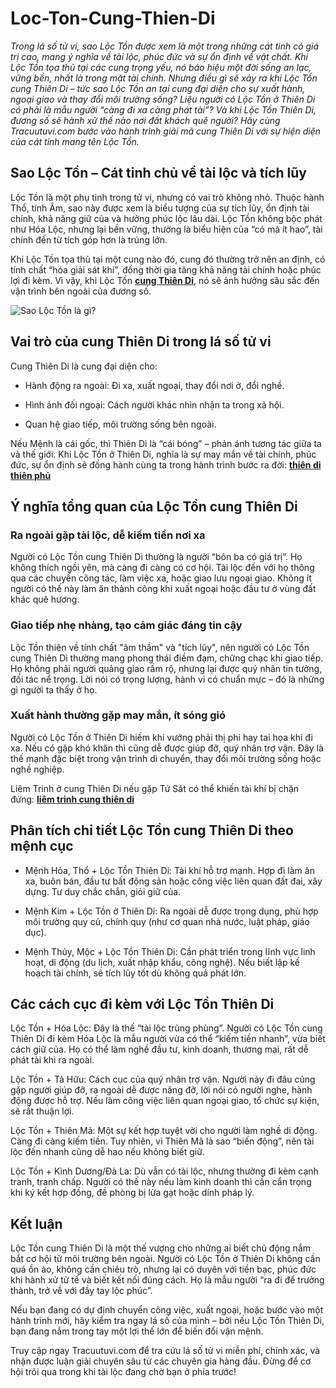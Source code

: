 # Loc-Ton-Cung-Thien-Di
<p dir="ltr"><em>Trong lá số tử vi, sao Lộc Tồn được xem là một trong những cát tinh có giá trị cao, mang ý nghĩa về tài lộc, phúc đức và sự ổn định về vật chất. Khi Lộc Tồn tọa thủ tại các cung trọng yếu, nó báo hiệu một đời sống an lạc, vững bền, nhất là trong mặt tài chính. Nhưng điều gì sẽ xảy ra khi Lộc Tồn cung Thiên Di &ndash; tức sao Lộc Tồn an tại cung đại diện cho sự xuất hành, ngoại giao và thay đổi môi trường sống? Liệu người có Lộc Tồn ở Thiên Di có phải là mẫu người &ldquo;càng đi xa càng phát tài&rdquo;? Và khi Lộc Tồn Thiên Di, đương số sẽ hành xử thế nào nơi đất khách quê người? Hãy cùng Tracuutuvi.com bước vào hành trình giải mã cung Thiên Di với sự hiện diện của cát tinh mang tên Lộc Tồn.</em></p>

<h2 dir="ltr"><strong>Sao Lộc Tồn &ndash; Cát tinh chủ về tài lộc và tích lũy</strong></h2>

<p dir="ltr">Lộc Tồn là một phụ tinh trong tử vi, nhưng có vai trò không nhỏ. Thuộc hành Thổ, tính Âm, sao này được xem là biểu tượng của sự tích lũy, ổn định tài chính, khả năng giữ của và hưởng phúc lộc lâu dài. Lộc Tồn không bộc phát như Hóa Lộc, nhưng lại bền vững, thường là biểu hiện của &ldquo;có mà ít hao&rdquo;, tài chính đến từ tích góp hơn là trúng lớn.</p>

<p dir="ltr">Khi Lộc Tồn tọa thủ tại một cung nào đó, cung đó thường trở nên an định, có tính chất &ldquo;hóa giải sát khí&rdquo;, đồng thời gia tăng khả năng tài chính hoặc phúc lợi đi kèm. Vì vậy, khi Lộc Tồn <strong><a class="in-cell-link" href="https://tracuutuvi.com/cung-thien-di.html" target="_blank">cung Thiên Di</a></strong>, nó sẽ ảnh hưởng sâu sắc đến vận trình bên ngoài của đương số.</p>

<p dir="ltr"><img alt="Sao Lộc Tồn là gì?" src="https://tracuutuvi.com/wp-content/uploads/2023/05/sao-loc-ton-1-2.jpg" /></p>

<h2 dir="ltr"><strong>Vai trò của cung Thiên Di trong lá số tử vi</strong></h2>

<p dir="ltr">Cung Thiên Di là cung đại diện cho:</p>

<ul>
	<li dir="ltr">
	<p dir="ltr">Hành động ra ngoài: Đi xa, xuất ngoại, thay đổi nơi ở, đổi nghề.</p>
	</li>
	<li dir="ltr">
	<p dir="ltr">Hình ảnh đối ngoại: Cách người khác nhìn nhận ta trong xã hội.</p>
	</li>
	<li dir="ltr">
	<p dir="ltr">Quan hệ giao tiếp, môi trường sống bên ngoài.</p>
	</li>
</ul>

<p dir="ltr">Nếu Mệnh là cái gốc, thì Thiên Di là &ldquo;cái bóng&rdquo; &ndash; phản ánh tương tác giữa ta và thế giới. Khi Lộc Tồn ở Thiên Di, nghĩa là sự may mắn về tài chính, phúc đức, sự ổn định sẽ đồng hành cùng ta trong hành trình bước ra đời:&nbsp;<strong><a class="in-cell-link" href="https://crypto.jobs/talent/profile/master-2" target="_blank">thiên di thiên phủ</a></strong></p>

<h2 dir="ltr"><strong>Ý nghĩa tổng quan của Lộc Tồn cung Thiên Di</strong></h2>

<h3 dir="ltr">Ra ngoài gặp tài lộc, dễ kiếm tiền nơi xa</h3>

<p dir="ltr">Người có Lộc Tồn cung Thiên Di thường là người &ldquo;bôn ba có giá trị&rdquo;. Họ không thích ngồi yên, mà càng đi càng có cơ hội. Tài lộc đến với họ thông qua các chuyến công tác, làm việc xa, hoặc giao lưu ngoại giao. Không ít người có thế này làm ăn thành công khi xuất ngoại hoặc đầu tư ở vùng đất khác quê hương.</p>

<h3 dir="ltr">Giao tiếp nhẹ nhàng, tạo cảm giác đáng tin cậy</h3>

<p dir="ltr">Lộc Tồn thiên về tính chất &quot;âm thầm&quot; và &quot;tích lũy&quot;, nên người có Lộc Tồn cung Thiên Di thường mang phong thái điềm đạm, chững chạc khi giao tiếp. Họ không phải người quảng giao rầm rộ, nhưng lại được quý nhân tin tưởng, đối tác nể trọng. Lời nói có trọng lượng, hành vi có chuẩn mực &ndash; đó là những gì người ta thấy ở họ.</p>

<h3 dir="ltr">Xuất hành thường gặp may mắn, ít sóng gió</h3>

<p dir="ltr">Người có Lộc Tồn ở Thiên Di hiếm khi vướng phải thị phi hay tai họa khi đi xa. Nếu có gặp khó khăn thì cũng dễ được giúp đỡ, quý nhân trợ vận. Đây là thế mạnh đặc biệt trong vận trình di chuyển, thay đổi môi trường sống hoặc nghề nghiệp.</p>

<p dir="ltr">Liêm Trinh ở cung Thiên Di nếu gặp Tứ Sát có thể khiến tài khí bị chặn đứng:&nbsp;<strong><a class="in-cell-link" href="https://www.facer.io/user/mdz2I6vv0m" target="_blank">liêm trinh cung thiên di</a></strong></p>

<h2 dir="ltr"><strong>Phân tích chi tiết Lộc Tồn cung Thiên Di theo mệnh cục</strong></h2>

<ul>
	<li dir="ltr">
	<p dir="ltr">Mệnh Hỏa, Thổ + Lộc Tồn Thiên Di: Tài khí hỗ trợ mạnh. Hợp đi làm ăn xa, buôn bán, đầu tư bất động sản hoặc công việc liên quan đất đai, xây dựng. Tư duy chắc chắn, giỏi giữ của.</p>
	</li>
	<li dir="ltr">
	<p dir="ltr">Mệnh Kim + Lộc Tồn ở Thiên Di: Ra ngoài dễ được trọng dụng, phù hợp môi trường quy củ, chính quy (như cơ quan nhà nước, luật pháp, giáo dục).</p>
	</li>
	<li dir="ltr">
	<p dir="ltr">Mệnh Thủy, Mộc + Lộc Tồn Thiên Di: Cần phát triển trong lĩnh vực linh hoạt, di động (du lịch, xuất nhập khẩu, công nghệ). Nếu biết lập kế hoạch tài chính, sẽ tích lũy tốt dù không quá phát lớn.</p>
	</li>
</ul>

<h2 dir="ltr"><strong>Các cách cục đi kèm với Lộc Tồn Thiên Di</strong></h2>

<p dir="ltr">Lộc Tồn + Hóa Lộc: Đây là thế &ldquo;tài lộc trùng phùng&rdquo;. Người có Lộc Tồn cung Thiên Di đi kèm Hóa Lộc là mẫu người vừa có thể &ldquo;kiếm tiền nhanh&rdquo;, vừa biết cách giữ của. Họ có thể làm nghề đầu tư, kinh doanh, thương mại, rất dễ phát tài khi ra ngoài.</p>

<p dir="ltr">Lộc Tồn + Tả Hữu: Cách cục của quý nhân trợ vận. Người này đi đâu cũng gặp người giúp đỡ, ra ngoài dễ được nâng đỡ, lời nói có người nghe, hành động được hỗ trợ. Nếu làm công việc liên quan ngoại giao, tổ chức sự kiện, sẽ rất thuận lợi.</p>

<p dir="ltr">Lộc Tồn + Thiên Mã: Một sự kết hợp tuyệt vời cho người làm nghề di động. Càng đi càng kiếm tiền. Tuy nhiên, vì Thiên Mã là sao &ldquo;biến động&rdquo;, nên tài lộc đến nhanh cũng dễ hao nếu không biết giữ.</p>

<p dir="ltr">Lộc Tồn + Kình Dương/Đà La: Dù vẫn có tài lộc, nhưng thường đi kèm cạnh tranh, tranh chấp. Người có thế này nếu làm kinh doanh thì cần cẩn trọng khi ký kết hợp đồng, đề phòng bị lừa gạt hoặc dính pháp lý.</p>

<h2 dir="ltr"><strong>Kết luận&nbsp;</strong></h2>

<p dir="ltr">Lộc Tồn cung Thiên Di là một thế vượng cho những ai biết chủ động nắm bắt cơ hội từ môi trường bên ngoài. Người có Lộc Tồn ở Thiên Di không cần quá ồn ào, không cần chiêu trò, nhưng lại có duyên với tiền bạc, phúc đức khi hành xử tử tế và biết kết nối đúng cách. Họ là mẫu người &ldquo;ra đi để trưởng thành, trở về với đầy tay lộc phúc&rdquo;.</p>

<p dir="ltr">Nếu bạn đang có dự định chuyển công việc, xuất ngoại, hoặc bước vào một hành trình mới, hãy kiểm tra ngay lá số của mình &ndash; bởi nếu Lộc Tồn Thiên Di, bạn đang nắm trong tay một lợi thế lớn để biến đổi vận mệnh.</p>

<p dir="ltr">Truy cập ngay Tracuutuvi.com để tra cứu lá số tử vi miễn phí, chính xác, và nhận được luận giải chuyên sâu từ các chuyên gia hàng đầu. Đừng để cơ hội trôi qua trong khi tài lộc đang chờ bạn ở phía trước!</p>

<div>&nbsp;</div>
